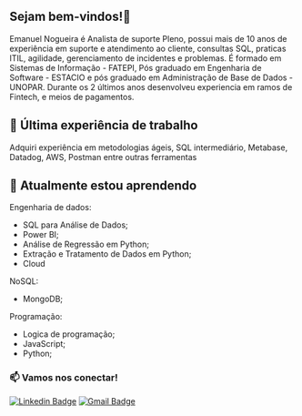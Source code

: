 ## Sejam bem-vindos!👋

Emanuel Nogueira é Analista de suporte Pleno, possui mais de 10 anos de experiência em suporte e atendimento ao cliente, consultas SQL, praticas ITIL, agilidade, gerenciamento de incidentes e problemas. É formado em Sistemas de Informação - FATEPI, Pós graduado em Engenharia de Software - ESTACIO e pós graduado em Administração de Base de Dados - UNOPAR.
Durante os 2 últimos anos desenvolveu experiencia em ramos de Fintech, e meios de pagamentos.


## 🔭 Última experiência de trabalho 
Adquiri experiência em metodologias ágeis, SQL intermediário, Metabase, Datadog, AWS, Postman entre outras ferramentas


## 🌱 Atualmente estou aprendendo
Engenharia de dados:
  - SQL para Análise de Dados;
  - Power BI;
  - Análise de Regressão em Python;
  - Extração e Tratamento de Dados em Python;
  - Cloud

NoSQL:
  - MongoDB;

Programação:
  - Logica de programação;
  - JavaScript;
  - Python;

### 📫 Vamos nos conectar! 
[![Linkedin Badge](https://img.shields.io/badge/-Linkedin-blue?style=flat-square&logo=Linkedin&logoColor=white&link=https://www.linkedin.com/in/emanuelnogueira-engdados/)](https://www.linkedin.com/in/emanuelnogueira-engdados/)
[![Gmail Badge](https://img.shields.io/badge/-Gmail-c14438?style=flat-square&logo=Gmail&logoColor=white&link=mailto:emanuel.nx@gmail.com)](mailto:emanuel.nx@gmail.com)


<!--
**Emanuel-nx/Emanuel-nx** is a ✨ _special_ ✨ repository because its `README.md` (this file) appears on your GitHub profile.

Here are some ideas to get you started:

- 🔭 I’m currently working on ...
- 🌱 I’m currently learning ...
- 👯 I’m looking to collaborate on ...
- 🤔 I’m looking for help with ...
- 💬 Ask me about ...
- 📫 How to reach me: ...
- 😄 Pronouns: ...
- ⚡ Fun fact: ...
-->
